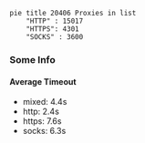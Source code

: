 
```mermaid
pie title 20406 Proxies in list
    "HTTP" : 15017
    "HTTPS": 4301
    "SOCKS" : 3600
```

### Some Info
#### Average Timeout

- mixed: 4.4s
- http: 2.4s
- https: 7.6s
- socks: 6.3s